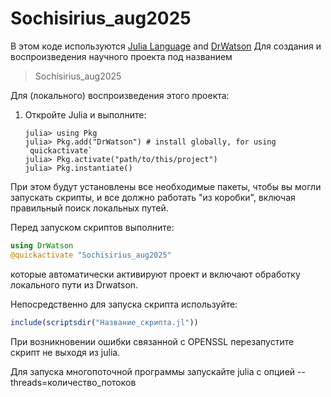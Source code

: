 # Sochisirius_aug2025

В этом коде используются [Julia Language](https://julialang.org/) and
[DrWatson](https://juliadynamics.github.io/DrWatson.jl/stable/)
Для создания и воспроизведения научного проекта под названием
> Sochisirius_aug2025

Для (локального) воспроизведения этого проекта:

1. Откройте Julia и выполните:
   ```
   julia> using Pkg
   julia> Pkg.add("DrWatson") # install globally, for using `quickactivate`
   julia> Pkg.activate("path/to/this/project")
   julia> Pkg.instantiate()
   ```

При этом будут установлены все необходимые пакеты, чтобы вы могли запускать скрипты, и
все должно работать "из коробки", включая правильный поиск локальных путей.

Перед запуском скриптов выполните:
```julia
using DrWatson
@quickactivate "Sochisirius_aug2025"
```
которые автоматически активируют проект и включают обработку локального пути из Drwatson.

Непосредственно для запуска скрипта используйте:
```julia
include(scriptsdir("Название_скрипта.jl"))
```

При возникновении ошибки связанной с OPENSSL перезапустите скрипт не выходя из julia.

Для запуска многопоточной программы запускайте julia с опцией --threads=количество_потоков
